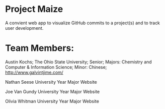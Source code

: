 
Project Maize
=============
A convient web app to visualize GitHub commits to a project(s) and to track user development.

Team Members:
=============

Austin Kochs;
The Ohio State University;
Senior;
Majors: Chemistry and Computer & Information Science;
Minor: Chinese;
http://www.galvintjime.com/

Nathan Seese
University
Year
Major
Website

Joe Van Gundy
University
Year
Major
Website

Olivia Whitman
University
Year
Major
Website